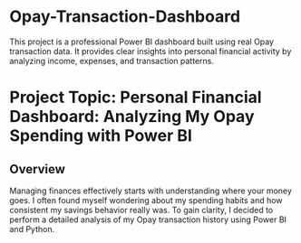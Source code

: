 # Opay-Transaction-Dashboard
This project is a professional Power BI dashboard built using real Opay transaction data. It provides clear insights into personal financial activity by analyzing income, expenses, and transaction patterns.
# Project Topic: Personal Financial Dashboard: Analyzing My Opay Spending with Power BI
## Overview
Managing finances effectively starts with understanding where your money goes. I often found myself wondering about my spending habits and how consistent my savings behavior really was. 
To gain clarity, I decided to perform a detailed analysis of my Opay transaction history using Power BI and Python.
